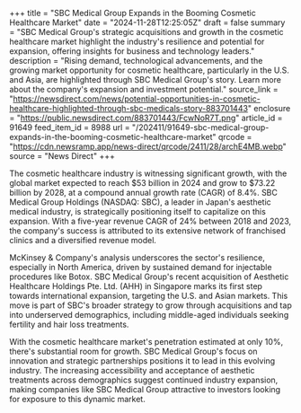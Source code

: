 +++
title = "SBC Medical Group Expands in the Booming Cosmetic Healthcare Market"
date = "2024-11-28T12:25:05Z"
draft = false
summary = "SBC Medical Group's strategic acquisitions and growth in the cosmetic healthcare market highlight the industry's resilience and potential for expansion, offering insights for business and technology leaders."
description = "Rising demand, technological advancements, and the growing market opportunity for cosmetic healthcare, particularly in the U.S. and Asia, are highlighted through SBC Medical Group's story. Learn more about the company's expansion and investment potential."
source_link = "https://newsdirect.com/news/potential-opportunities-in-cosmetic-healthcare-highlighted-through-sbc-medicals-story-883701443"
enclosure = "https://public.newsdirect.com/883701443/FcwNoR7T.png"
article_id = 91649
feed_item_id = 8988
url = "/202411/91649-sbc-medical-group-expands-in-the-booming-cosmetic-healthcare-market"
qrcode = "https://cdn.newsramp.app/news-direct/qrcode/2411/28/archE4MB.webp"
source = "News Direct"
+++

<p>The cosmetic healthcare industry is witnessing significant growth, with the global market expected to reach $53 billion in 2024 and grow to $73.22 billion by 2028, at a compound annual growth rate (CAGR) of 8.4%. SBC Medical Group Holdings (NASDAQ: SBC), a leader in Japan's aesthetic medical industry, is strategically positioning itself to capitalize on this expansion. With a five-year revenue CAGR of 24% between 2018 and 2023, the company's success is attributed to its extensive network of franchised clinics and a diversified revenue model.</p><p>McKinsey & Company's analysis underscores the sector's resilience, especially in North America, driven by sustained demand for injectable procedures like Botox. SBC Medical Group's recent acquisition of Aesthetic Healthcare Holdings Pte. Ltd. (AHH) in Singapore marks its first step towards international expansion, targeting the U.S. and Asian markets. This move is part of SBC's broader strategy to grow through acquisitions and tap into underserved demographics, including middle-aged individuals seeking fertility and hair loss treatments.</p><p>With the cosmetic healthcare market's penetration estimated at only 10%, there's substantial room for growth. SBC Medical Group's focus on innovation and strategic partnerships positions it to lead in this evolving industry. The increasing accessibility and acceptance of aesthetic treatments across demographics suggest continued industry expansion, making companies like SBC Medical Group attractive to investors looking for exposure to this dynamic market.</p>